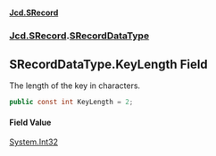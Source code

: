 #### [Jcd.SRecord](index.md 'index')
### [Jcd.SRecord](Jcd.SRecord.md 'Jcd.SRecord').[SRecordDataType](Jcd.SRecord.SRecordDataType.md 'Jcd.SRecord.SRecordDataType')

## SRecordDataType.KeyLength Field

The length of the key in characters.

```csharp
public const int KeyLength = 2;
```

#### Field Value
[System.Int32](https://docs.microsoft.com/en-us/dotnet/api/System.Int32 'System.Int32')